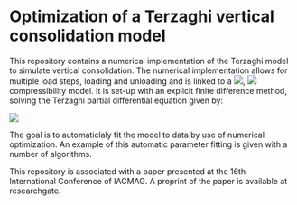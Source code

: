 # Optimization of a Terzaghi vertical consolidation model

This repository contains a numerical implementation of the Terzaghi model to simulate vertical consolidation. The numerical implementation allows for multiple load steps, loading and unloading and is linked to a <img src="https://render.githubusercontent.com/render/math?math=$C_c$">, <img src="https://render.githubusercontent.com/render/math?math=$C_r$"> compressibility model. It is set-up with an explicit finite difference method, solving the Terzaghi partial differential equation given by:

<img src="https://render.githubusercontent.com/render/math?math=\frac{\partial u}{\partial t}=C_v\frac{\partial^2 u}{\partial z^2}+\frac{\partial\sigma}{\partial t}">

The goal is to automaticlaly fit the model to data by use of numerical optimization. An example of this automatic parameter fitting is given with a number of algorithms.

This repository is associated with a paper presented at the 16th International Conference of IACMAG. A preprint of the paper is available at researchgate. 
